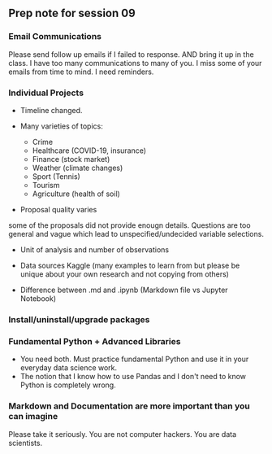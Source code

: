 ## Prep note for session 09
### Email Communications
Please send follow up emails if I failed to response.
AND bring it up in the class. I have too many communications to many of you. I miss some of your emails from time to mind. I need reminders.
### Individual Projects
- Timeline changed. 
- Many varieties of topics: 
    - Crime
    - Healthcare (COVID-19, insurance)
    - Finance (stock market)
    - Weather (climate changes)
    - Sport (Tennis)
    - Tourism
    - Agriculture (health of soil)
    
- Proposal quality varies

some of the proposals did not provide enougn details. Questions are too general and vague which lead to unspecified/undecided variable selections.

- Unit of analysis and number of observations

- Data sources Kaggle (many examples to learn from but please be unique about your own research and not copying from others)

- Difference between .md and .ipynb (Markdown file vs Jupyter Notebook)

### Install/uninstall/upgrade packages

### Fundamental Python + Advanced Libraries 
- You need both. Must practice fundamental Python and use it in your everyday data science work.
- The notion that I know how to use Pandas and I don't need to know Python is completely wrong. 

### Markdown and Documentation are more important than you can imagine
Please take it seriously. You are not computer hackers. You are data scientists.

